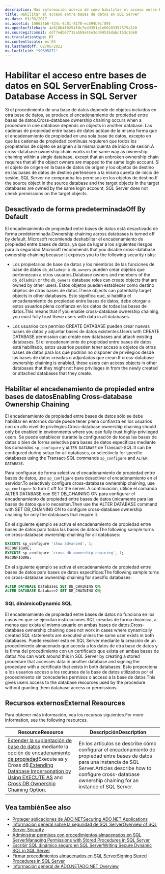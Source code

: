 ```yaml
---
description: Más información acerca de cómo habilitar el acceso entre bases de datos en SQL Server
title: Habilitar el acceso entre bases de datos en SQL Server
ms.date: 03/30/2017
ms.assetid: 10663fb6-434c-4c81-8178-ec894b9cf895
ms.openlocfilehash: 4e818b4f0294fdc7edd351a1e60203357579a320
ms.sourcegitcommit: ddf7edb67715a5b9a45e3dd44536dabc153c1de0
ms.translationtype: MT
ms.contentlocale: es-ES
ms.lasthandoff: 02/06/2021
ms.locfileid: "99695871"
---
```

# <a name="enabling-cross-database-access-in-sql-server"></a><span data-ttu-id="40b20-103">Habilitar el acceso entre bases de datos en SQL Server</span><span class="sxs-lookup"><span data-stu-id="40b20-103">Enabling Cross-Database Access in SQL Server</span></span>

<span data-ttu-id="40b20-104">Si el procedimiento de una base de datos depende de objetos incluidos en otra base de datos, se produce el encadenamiento de propiedad entre bases de datos.</span><span class="sxs-lookup"><span data-stu-id="40b20-104">Cross-database ownership chaining occurs when a procedure in one database depends on objects in another database.</span></span> <span data-ttu-id="40b20-105">Las cadenas de propiedad entre bases de datos actúan de la misma forma que el encadenamiento de propiedad en una sola base de datos, excepto en que las cadenas de propiedad continuas requieren que todos los propietarios de objeto se asignen a la misma cuenta de inicio de sesión.</span><span class="sxs-lookup"><span data-stu-id="40b20-105">A cross-database ownership chain works in the same way as ownership chaining within a single database, except that an unbroken ownership chain requires that all the object owners are mapped to the same login account.</span></span> <span data-ttu-id="40b20-106">Si el objeto de origen en la base de datos de origen y los objetos de destino en las bases de datos de destino pertenecen a la misma cuenta de inicio de sesión, SQL Server no comprueba los permisos en los objetos de destino.</span><span class="sxs-lookup"><span data-stu-id="40b20-106">If the source object in the source database and the target objects in the target databases are owned by the same login account, SQL Server does not check permissions on the target objects.</span></span>  
  
## <a name="off-by-default"></a><span data-ttu-id="40b20-107">Desactivado de forma predeterminada</span><span class="sxs-lookup"><span data-stu-id="40b20-107">Off By Default</span></span>  

 <span data-ttu-id="40b20-108">El encadenamiento de propiedad entre bases de datos está desactivado de forma predeterminada.</span><span class="sxs-lookup"><span data-stu-id="40b20-108">Ownership chaining across databases is turned off by default.</span></span> <span data-ttu-id="40b20-109">Microsoft recomienda deshabilitar el encadenamiento de propiedad entre bases de datos, ya que da lugar a los siguientes riesgos para la seguridad:</span><span class="sxs-lookup"><span data-stu-id="40b20-109">Microsoft recommends that you disable cross-database ownership chaining because it exposes you to the following security risks:</span></span>  
  
- <span data-ttu-id="40b20-110">Los propietarios de base de datos y los miembros de las funciones de base de datos `db_ddladmin` o `db_owners` pueden crear objetos que pertenezcan a otros usuarios.</span><span class="sxs-lookup"><span data-stu-id="40b20-110">Database owners and members of the `db_ddladmin` or the `db_owners` database roles can create objects that are owned by other users.</span></span> <span data-ttu-id="40b20-111">Estos objetos pueden establecer como destino objetos de otras bases de datos.</span><span class="sxs-lookup"><span data-stu-id="40b20-111">These objects can potentially target objects in other databases.</span></span> <span data-ttu-id="40b20-112">Esto significa que, si habilita el encadenamiento de propiedad entre bases de datos, debe otorgar a estos usuarios plena confianza en los datos de todas las bases de datos.</span><span class="sxs-lookup"><span data-stu-id="40b20-112">This means that if you enable cross-database ownership chaining, you must fully trust these users with data in all databases.</span></span>  
  
- <span data-ttu-id="40b20-113">Los usuarios con permiso CREATE DATABASE pueden crear nuevas bases de datos y adjuntar bases de datos existentes.</span><span class="sxs-lookup"><span data-stu-id="40b20-113">Users with CREATE DATABASE permission can create new databases and attach existing databases.</span></span> <span data-ttu-id="40b20-114">Si el encadenamiento de propiedad entre bases de datos está habilitado, estos usuarios pueden tener acceso a objetos de otras bases de datos para los que podrían no disponer de privilegios desde las bases de datos creadas o adjuntadas que crean.</span><span class="sxs-lookup"><span data-stu-id="40b20-114">If cross-database ownership chaining is enabled, these users can access objects in other databases that they might not have privileges in from the newly created or attached databases that they create.</span></span>  
  
## <a name="enabling-cross-database-ownership-chaining"></a><span data-ttu-id="40b20-115">Habilitar el encadenamiento de propiedad entre bases de datos</span><span class="sxs-lookup"><span data-stu-id="40b20-115">Enabling Cross-database Ownership Chaining</span></span>  

 <span data-ttu-id="40b20-116">El encadenamiento de propiedad entre bases de datos sólo se debe habilitar en entornos donde puede tener plena confianza en los usuarios con un alto nivel de privilegios.</span><span class="sxs-lookup"><span data-stu-id="40b20-116">Cross-database ownership chaining should only be enabled in environments where you can fully trust highly-privileged users.</span></span> <span data-ttu-id="40b20-117">Se puede establecer durante la configuración de todas las bases de datos o bien de forma selectiva para bases de datos específicas mediante los comandos `sp_configure` y `ALTER DATABASE` de Transact-SQL.</span><span class="sxs-lookup"><span data-stu-id="40b20-117">It can be configured during setup for all databases, or selectively for specific databases using the Transact-SQL commands `sp_configure` and `ALTER DATABASE`.</span></span>  
  
 <span data-ttu-id="40b20-118">Para configurar de forma selectiva el encadenamiento de propiedad entre bases de datos, use `sp_configure` para desactivar el encadenamiento en el servidor.</span><span class="sxs-lookup"><span data-stu-id="40b20-118">To selectively configure cross-database ownership chaining, use `sp_configure` to turn it off for the server.</span></span> <span data-ttu-id="40b20-119">A continuación, utilice el comando ALTER DATABASE con SET DB_CHAINING ON para configurar el encadenamiento de propiedad entre bases de datos únicamente para las bases de datos que lo necesiten.</span><span class="sxs-lookup"><span data-stu-id="40b20-119">Then use the ALTER DATABASE command with SET DB_CHAINING ON to configure cross-database ownership chaining for only the databases that require it.</span></span>  
  
 <span data-ttu-id="40b20-120">En el siguiente ejemplo se activa el encadenamiento de propiedad entre bases de datos para todas las bases de datos:</span><span class="sxs-lookup"><span data-stu-id="40b20-120">The following sample turns on cross-database ownership chaining for all databases:</span></span>  
  
```sql
EXECUTE sp_configure 'show advanced', 1;  
RECONFIGURE;  
EXECUTE sp_configure 'cross db ownership chaining', 1;  
RECONFIGURE;  
```  
  
 <span data-ttu-id="40b20-121">En el siguiente ejemplo se activa el encadenamiento de propiedad entre bases de datos para bases de datos específicas:</span><span class="sxs-lookup"><span data-stu-id="40b20-121">The following sample turns on cross-database ownership chaining for specific databases:</span></span>  
  
```sql
ALTER DATABASE Database1 SET DB_CHAINING ON;  
ALTER DATABASE Database2 SET DB_CHAINING ON;  
```  
  
### <a name="dynamic-sql"></a><span data-ttu-id="40b20-122">SQL dinámico</span><span class="sxs-lookup"><span data-stu-id="40b20-122">Dynamic SQL</span></span>  

 <span data-ttu-id="40b20-123">El encadenamiento de propiedad entre bases de datos no funciona en los casos en que se ejecutan instrucciones SQL creadas de forma dinámica, a menos que exista el mismo usuario en ambas bases de datos.</span><span class="sxs-lookup"><span data-stu-id="40b20-123">Cross-database ownership chaining does not work in cases where dynamically created SQL statements are executed unless the same user exists in both databases.</span></span> <span data-ttu-id="40b20-124">Puede resolver esto en SQL Server mediante la creación de un procedimiento almacenado que acceda a los datos de otra base de datos y la firma del procedimiento con un certificado que exista en ambas bases de datos.</span><span class="sxs-lookup"><span data-stu-id="40b20-124">You can work around this in SQL Server by creating a stored procedure that accesses data in another database and signing the procedure with a certificate that exists in both databases.</span></span> <span data-ttu-id="40b20-125">Esto proporciona a los usuarios acceso a los recursos de la base de datos utilizados por el procedimiento sin concederles permisos o acceso a la base de datos.</span><span class="sxs-lookup"><span data-stu-id="40b20-125">This gives users access to the database resources used by the procedure without granting them database access or permissions.</span></span>  
  
## <a name="external-resources"></a><span data-ttu-id="40b20-126">Recursos externos</span><span class="sxs-lookup"><span data-stu-id="40b20-126">External Resources</span></span>  

 <span data-ttu-id="40b20-127">Para obtener más información, vea los recursos siguientes.</span><span class="sxs-lookup"><span data-stu-id="40b20-127">For more information, see the following resources.</span></span>  
  
|<span data-ttu-id="40b20-128">Resource</span><span class="sxs-lookup"><span data-stu-id="40b20-128">Resource</span></span>|<span data-ttu-id="40b20-129">Descripción</span><span class="sxs-lookup"><span data-stu-id="40b20-129">Description</span></span>|  
|--------------|-----------------|  
|<span data-ttu-id="40b20-130">[Extender la suplantación de base de datos](/previous-versions/sql/sql-server-2008-r2/ms188304(v=sql.105)) mediante la [opción de encadenamiento de propiedad](/sql/database-engine/configure-windows/cross-db-ownership-chaining-server-configuration-option)Execute as y Cross dB.</span><span class="sxs-lookup"><span data-stu-id="40b20-130">[Extending Database Impersonation by Using EXECUTE AS](/previous-versions/sql/sql-server-2008-r2/ms188304(v=sql.105)) and [Cross DB Ownership Chaining Option](/sql/database-engine/configure-windows/cross-db-ownership-chaining-server-configuration-option).</span></span>|<span data-ttu-id="40b20-131">En los artículos se describe cómo configurar el encadenamiento de propiedad entre bases de datos para una instancia de SQL Server.</span><span class="sxs-lookup"><span data-stu-id="40b20-131">Articles describe how to configure cross-database ownership chaining for an instance of SQL Server.</span></span>|  
  
## <a name="see-also"></a><span data-ttu-id="40b20-132">Vea también</span><span class="sxs-lookup"><span data-stu-id="40b20-132">See also</span></span>

- [<span data-ttu-id="40b20-133">Proteger aplicaciones de ADO.NET</span><span class="sxs-lookup"><span data-stu-id="40b20-133">Securing ADO.NET Applications</span></span>](../securing-ado-net-applications.md)
- [<span data-ttu-id="40b20-134">Información general sobre la seguridad de SQL Server</span><span class="sxs-lookup"><span data-stu-id="40b20-134">Overview of SQL Server Security</span></span>](overview-of-sql-server-security.md)
- [<span data-ttu-id="40b20-135">Administrar permisos con procedimientos almacenados en SQL Server</span><span class="sxs-lookup"><span data-stu-id="40b20-135">Managing Permissions with Stored Procedures in SQL Server</span></span>](managing-permissions-with-stored-procedures-in-sql-server.md)
- [<span data-ttu-id="40b20-136">Escribir SQL dinámico seguro en SQL Server</span><span class="sxs-lookup"><span data-stu-id="40b20-136">Writing Secure Dynamic SQL in SQL Server</span></span>](writing-secure-dynamic-sql-in-sql-server.md)
- [<span data-ttu-id="40b20-137">Firmar procedimientos almacenados en SQL Server</span><span class="sxs-lookup"><span data-stu-id="40b20-137">Signing Stored Procedures in SQL Server</span></span>](signing-stored-procedures-in-sql-server.md)
- [<span data-ttu-id="40b20-138">Información general de ADO.NET</span><span class="sxs-lookup"><span data-stu-id="40b20-138">ADO.NET Overview</span></span>](../ado-net-overview.md)
